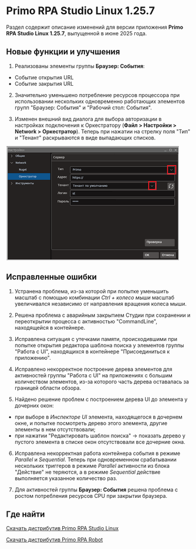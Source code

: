 # Primo RPA Studio Linux 1.25.7

Раздел содержит описание изменений для версии приложения **Primo RPA Studio Linux 1.25.7**, выпущенной в июне 2025 года. 


## Новые функции и улучшения

1. Реализованы элементы группы **Браузер: События**:
* Событие открытия URL
* Событие закрытия URL

2. Значительно уменьшено потребление ресурсов процессора при использовании нескольких одновременно работающих элементов групп "Браузер: События" и "Рабочий стол: События".

3. Изменен внешний вид диалога для выбора авторизации в настройках подключения к Оркестратору (**Файл > Настройки > Network > Оркестратор**). 
Теперь при нажатии на стрелку поля "Тип" и "Тенант" раскрываются в виде выпадающих списков.

![](../../release-notes/resources/studio-linux/relnotes1257-orch-auth-dialog.png)



## Исправленные ошибки 

1. Устранена проблема, из-за которой при попытке уменьшить масштаб с помощью комбинации *Ctrl + колесо мыши* масштаб увеличивался независимо от направления вращения колеса мыши.

2. Решена проблема с аварийным закрытием Студии при сохранении и переоткрытии процесса с активностью "CommandLine", находящейся в контейнере.

3. Исправлена ситуация с утечками памяти, происходившими при попытке открытия редактора шаблона поиска у элементов группы "Работа с UI", находящихся в контейнере "Присоединиться к приложению".

4. Исправлено некорректное построение дерева элементов для активностей группы "Работа с UI" на приложениях с большим количеством элементов, из-за которого часть дерева оставалась за границей области обзора.

5. Найдено решение проблем с построением дерева UI до элемента у дочерних окон:
* при выборе в *Инспекторе UI* элемента, находящегося в дочернем окне, и попытке посмотреть дерево этого элемента, другие элементы в нем отсутствовали;
* при нажатии "Редактировать шаблон поиска" -> показать дерево у пустого элемента в списке окон отсутствовали все дочерние окна.

6. Исправлена некорректная работа контейнера события в режиме *Parallel* и *Sequential*. 
Теперь при одновременном срабатывании нескольких триггеров в режиме *Parallel* активности из блока "Действие" не теряются, а в режиме *Sequential* действие выполняется указанное количество раз.

7. Для активностей группы **Браузер: События** решена проблема с ростом потребления ресурсов CPU при закрытии браузера.









## Где найти 

[Скачать дистрибутив Primo RPA Studio Linux](https://disk.primo-rpa.ru/index.php/s/t9BHBjR6PP06Yax?path=%2FRelease%2FStudio)

[Скачать дистрибутив Primo RPA Robot](https://disk.primo-rpa.ru/index.php/s/t9BHBjR6PP06Yax?path=%2FRelease%2FRobot)




